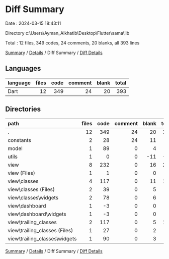 # Diff Summary

Date : 2024-03-15 18:43:11

Directory c:\\Users\\Ayman_Alkhatib\\Desktop\\Flutter\\sama\\lib

Total : 12 files,  349 codes, 24 comments, 20 blanks, all 393 lines

[Summary](results.md) / [Details](details.md) / Diff Summary / [Diff Details](diff-details.md)

## Languages
| language | files | code | comment | blank | total |
| :--- | ---: | ---: | ---: | ---: | ---: |
| Dart | 12 | 349 | 24 | 20 | 393 |

## Directories
| path | files | code | comment | blank | total |
| :--- | ---: | ---: | ---: | ---: | ---: |
| . | 12 | 349 | 24 | 20 | 393 |
| constants | 2 | 28 | 24 | 11 | 63 |
| model | 1 | 89 | 0 | 4 | 93 |
| utils | 1 | 0 | 0 | -11 | -11 |
| view | 8 | 232 | 0 | 16 | 248 |
| view (Files) | 1 | 1 | 0 | 0 | 1 |
| view\\classes | 4 | 117 | 0 | 11 | 128 |
| view\\classes (Files) | 2 | 39 | 0 | 5 | 44 |
| view\\classes\\widgets | 2 | 78 | 0 | 6 | 84 |
| view\\dashboard | 1 | -3 | 0 | 0 | -3 |
| view\\dashboard\\widgets | 1 | -3 | 0 | 0 | -3 |
| view\\trailing_classes | 2 | 117 | 0 | 5 | 122 |
| view\\trailing_classes (Files) | 1 | 27 | 0 | 2 | 29 |
| view\\trailing_classes\\widgets | 1 | 90 | 0 | 3 | 93 |

[Summary](results.md) / [Details](details.md) / Diff Summary / [Diff Details](diff-details.md)